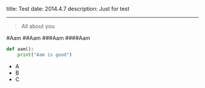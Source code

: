 title: Test
date: 2014.4.7
description: Just for test

----
>All about you

#Aam
##Aam
###Aam
####Aam


```python
def aam():
    print("Aam is good")
```

* A
* B
* C